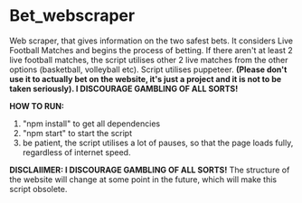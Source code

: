 # Bet_webscraper
Web scraper, that gives information on the two safest bets. It considers Live Football Matches and begins the process of betting. If there aren't at least 2 live football matches, the script utilises other 2 live matches from the other options (basketball, volleyball etc). Script utilises puppeteer.
**(Please don't use it to actually bet on the website, it's just a project and it is not to be taken seriously). I DISCOURAGE GAMBLING OF ALL SORTS!**

**HOW TO RUN:** 
1. "npm install" to get all dependencies
2. "npm start" to start the script
3.  be patient, the script utilises a lot of pauses, so that the page loads fully, regardless of internet speed.

**DISCLAIIMER: I DISCOURAGE GAMBLING OF ALL SORTS!**
The structure of the website will change at some point in the future, which will make this script obsolete.

